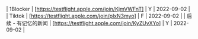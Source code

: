 | 1Blocker | [https://testflight.apple.com/join/KjmVWFnT] | Y | 2022-09-02 |
| Tiktok | [https://testflight.apple.com/join/plxN3myo] | F | 2022-09-02 |
| 后续 - 有记忆的新闻 | [https://testflight.apple.com/join/KyZUvXYo] | Y | 2022-09-02 |
